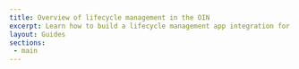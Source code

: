 ```yaml
---
title: Overview of lifecycle management in the OIN
excerpt: Learn how to build a lifecycle management app integration for the Okta Integration Network.
layout: Guides
sections:
 - main
---
```

